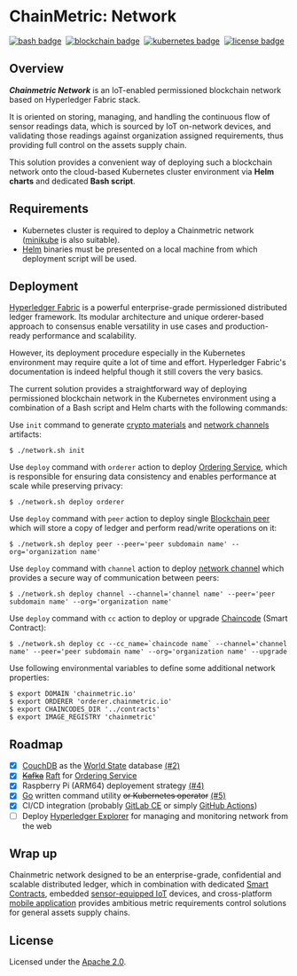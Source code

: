 # ChainMetric: Network

[![bash badge]][bash url]&nbsp;
[![blockchain badge]][hyperledger fabric url]&nbsp;
[![kubernetes badge]][kubernetes url]&nbsp;
[![license badge]][license url]

## Overview
_**Chainmetric Network**_ is an IoT-enabled permissioned blockchain network based on Hyperledger Fabric stack. 

It is oriented on storing, managing, and handling the continuous flow of sensor readings data, which is sourced by IoT on-network devices, and validating those readings against organization assigned requirements, thus providing full control on the assets supply chain.

This solution provides a convenient way of deploying such a blockchain network onto the cloud-based Kubernetes cluster environment via **Helm charts** and dedicated **Bash script**.

## Requirements

- Kubernetes cluster is required to deploy a Chainmetric network ([minikube][minikube] is also suitable).
- [Helm][helm] binaries must be presented on a local machine from which deployment script will be used.

## Deployment

[Hyperledger Fabric][hyperledger fabric url] is a powerful enterprise-grade permissioned distributed ledger framework. Its modular architecture and unique orderer-based approach to consensus enable versatility in use cases and production-ready performance and scalability.

However, its deployment procedure especially in the Kubernetes environment may require quite a lot of time and effort. Hyperledger Fabric's documentation is indeed helpful though it still covers the very basics. 

The current solution provides a straightforward way of deploying permissioned blockchain network in the Kubernetes environment using a combination of a Bash script and Helm charts with the following commands:

Use `init` command to generate [crypto materials][crypto material] and [network channels][network channel] artifacts:

```
$ ./network.sh init
```

Use `deploy` command with `orderer` action to deploy [Ordering Service][orderer service], which is responsible for ensuring data consistency and enables performance at scale while preserving privacy:
```
$ ./network.sh deploy orderer
```

Use `deploy` command with `peer` action to deploy single [Blockchain peer][blockchain peer] which will store a copy of ledger and perform read/write operations on it:
```
$ ./network.sh deploy peer --peer='peer subdomain name' --org='organization name'
```

Use `deploy` command with `channel` action to deploy [network channel][network channel] which provides a secure way of communication between peers:
```
$ ./network.sh deploy channel --channel='channel name' --peer='peer subdomain name' --org='organization name'
```

Use `deploy` command with `cc` action to deploy or upgrade [Chaincode][chaincode] (Smart Contract):
```
$ ./network.sh deploy cc --cc_name=`chaincode name` --channel='channel name' --peer='peer subdomain name' --org='organization name' --upgrade
```

Use following environmental variables to define some additional network properties:
```
$ export DOMAIN 'chainmetric.io'
$ export ORDERER 'orderer.chainmetric.io'
$ export CHAINCODES_DIR '../contracts'
$ export IMAGE_REGISTRY 'chainmetric'
```

## Roadmap

- [X] [CouchDB][couchdb] as the [World State][world state] database [(#2)](https://github.com/timoth-y/chainmetric-network/pull/2)
- [x] ~~[Kafka][kafka]~~ [Raft][raft] for [Ordering Service][orderer service]
- [x] Raspberry Pi (ARM64) deployement strategy [(#4)](https://github.com/timoth-y/chainmetric-network/pull/4)
- [x] [Go][golang] written command utility ~~or Kubernetes operator~~ [(#5)](https://github.com/timoth-y/chainmetric-network/pull/5)
- [x] CI/CD integration (probably [GitLab CE][gitlab ci] or simply [GitHub Actions][github actions])
- [ ] Deploy [Hyperledger Explorer][hyperledger explorer] for managing and monitoring network from the web

## Wrap up

Chainmetric network designed to be an enterprise-grade, confidential and scalable distributed ledger, which in combination with dedicated [Smart Contracts][chainmetric contracts repo], embedded [sensor-equipped IoT][chainmetric sensorsys repo] devices, and cross-platform [mobile application][chainmetric app repo] provides ambitious metric requirements control solutions for general assets supply chains.

## License

Licensed under the [Apache 2.0][license file].



[bash badge]: https://img.shields.io/badge/Code-Bash-informational?style=flat&logo=gnu%20bash&logoColor=white&color=9DDE66
[blockchain badge]: https://img.shields.io/badge/Blockchain-Hyperledger%20Fabric-informational?style=flat&logo=hyperledger&logoColor=white&labelColor=0A1F1F&color=teal
[kubernetes badge]: https://img.shields.io/badge/Infrastructure-Kubernetes-informational?style=flat&logo=kubernetes&logoColor=white&color=316DE6
[license badge]: https://img.shields.io/badge/License-Apache%202.0-informational?style=flat&color=blue

[bash url]: https://www.gnu.org/software/bash
[hyperledger fabric url]: https://www.hyperledger.org/use/fabric
[kubernetes url]: https://kubernetes.io
[license url]: https://www.apache.org/licenses/LICENSE-2.0


[minikube]:  https://minikube.sigs.k8s.io/docs/
[helm]: https://helm.sh/

[crypto material]: https://hyperledger-fabric.readthedocs.io/en/release-2.2/identity/identity.html#digital-certificates
[network channel]: https://hyperledger-fabric.readthedocs.io/en/release-2.2/glossary.html#channel
[orderer service]: https://hyperledger-fabric.readthedocs.io/en/release-2.2/glossary.html#ordering-service
[blockchain peer]: https://hyperledger-fabric.readthedocs.io/en/release-2.2/glossary.html#peer
[chaincode]: https://hyperledger-fabric.readthedocs.io/en/release-2.2/glossary.html#smart-contract
[world state]: https://hyperledger-fabric.readthedocs.io/en/release-2.2/glossary.html#world-state
[couchdb]: https://hyperledger-fabric.readthedocs.io/en/release-2.2/couchdb_as_state_database.html
[kafka]: https://hyperledger-fabric.readthedocs.io/en/release-2.2/kafka.html
[raft]: https://hyperledger-fabric.readthedocs.io/en/release-2.2/orderer/ordering_service.html#raft
[golang]: https://github.com/golang/go
[gitlab ci]: https://about.gitlab.com/stages-devops-lifecycle/
[github actions]: https://github.com/features/actions
[hyperledger explorer]: https://www.hyperledger.org/use/explorer

[chainmetric contracts repo]: https://github.com/timoth-y/chainmetric-contracts
[chainmetric sensorsys repo]: https://github.com/timoth-y/chainmetric-network
[chainmetric app repo]: https://github.com/timoth-y/chainmetric-app

[license file]: https://github.com/timoth-y/chainmetric-network/blob/main/LICENSE
